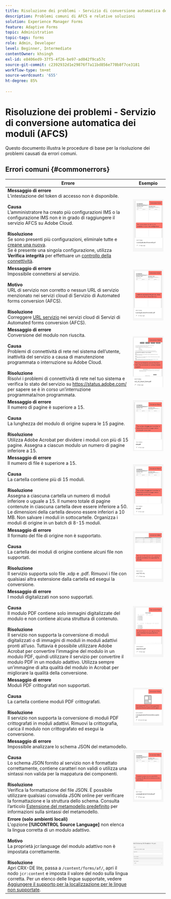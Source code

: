 ```yaml
---
title: Risoluzione dei problemi - Servizio di conversione automatica dei moduli (AFCS)
description: Problemi comuni di AFCS e relative soluzioni
solution: Experience Manager Forms
feature: Adaptive Forms
topic: Administration
topic-tags: forms
role: Admin, Developer
level: Beginner, Intermediate
contentOwner: khsingh
exl-id: e8406ed9-37f5-4f26-be97-ad042f9ca57c
source-git-commit: c2392932d1e29876f7a11bd856e770b8f7ce3181
workflow-type: tm+mt
source-wordcount: '655'
ht-degree: 85%

---
```


# Risoluzione dei problemi - Servizio di conversione automatica dei moduli (AFCS)

Questo documento illustra le procedure di base per la risoluzione dei problemi causati da errori comuni.

<!--The article provides information on installation, configuration and administration issues that may arise in an Automated Forms Conversion Service production environment. -->

## Errori comuni {#commonerrors}

| Errore | Esempio |
|--- |--- |
| **Messaggio di errore** <br> L’intestazione del token di accesso non è disponibile. <br><br> **Causa** <br> L’amministratore ha creato più configurazioni IMS o la configurazione IMS non è in grado di raggiungere il servizio AFCS su Adobe Cloud. <br><br>**Risoluzione** <br> Se sono presenti più configurazioni, eliminale tutte e [creane una nuova](configure-service.md#obtainpubliccertificates). <br> Se è presente una singola configurazione, utilizza **Verifica integrità** per effettuare un [controllo della connettività](configure-service.md#createintegrationoption). | ![L’intestazione del token di accesso non è disponibile](assets/invalid-ims-configurations.png) |
| **Messaggio di errore** <br> Impossibile connettersi al servizio.  <br><br>**Motivo** <br> URL di servizio non corretto o nessun URL di servizio menzionato nei servizi cloud di Servizio di Automated forms conversion (AFCS). <br><br>**Risoluzione** <br> Correggere [URL servizio](configure-service.md#configure-the-cloud-service) nei servizi cloud di Servizi di Automated forms conversion (AFCS). | ![Impossibile connettersi al servizio.](assets/wrong-service-url-configured.png) |
| **Messaggio di errore** <br> Conversione del modulo non riuscita.  <br><br>**Causa** <br> Problemi di connettività di rete nel sistema dell’utente, inattività del servizio a causa di manutenzione programmata o interruzione su Adobe Cloud. <br><br>**Risoluzione** <br> Risolvi i problemi di connettività di rete nel tuo sistema e verifica lo stato del servizio su https://status.adobe.com/ per sapere se è in corso un’interruzione programmata/non programmata. | ![Impossibile connettersi al servizio.](assets/conversion-failure.png) |
| **Messaggio di errore** <br> Il numero di pagine è superiore a 15.  <br><br>**Causa** <br> La lunghezza del modulo di origine supera le 15 pagine.  <br><br>**Risoluzione** <br> Utilizza Adobe Acrobat per dividere i moduli con più di 15 pagine. Assegna a ciascun modulo un numero di pagine inferiore a 15. | ![Impossibile connettersi al servizio.](assets/number-of-pages.png) |
| **Messaggio di errore** <br> Il numero di file è superiore a 15.  <br><br>**Causa** <br>   La cartella contiene più di 15 moduli. <br><br>**Risoluzione** <br> Assegna a ciascuna cartella un numero di moduli inferiore o uguale a 15. Il numero totale di pagine contenute in ciascuna cartella deve essere inferiore a 50. Le dimensioni della cartella devono essere inferiori a 10 MB. Non salvare i moduli in sottocartelle. Organizza i moduli di origine in un batch di 8-15 moduli. | ![Impossibile connettersi al servizio.](assets/number-of-pages.png) |
| **Messaggio di errore** <br> Il formato del file di origine non è supportato.  <br><br>**Causa** <br> La cartella dei moduli di origine contiene alcuni file non supportati. <br><br>**Risoluzione** <br> Il servizio supporta solo file .xdp e .pdf. Rimuovi i file con qualsiasi altra estensione dalla cartella ed esegui la conversione. | ![Impossibile connettersi al servizio.](assets/unsupported-file-formats.png) |
| **Messaggio di errore** <br>I moduli digitalizzati non sono supportati.  <br><br>**Causa** <br> Il modulo PDF contiene solo immagini digitalizzate del modulo e non contiene alcuna struttura di contenuto. <br><br>**Risoluzione** <br> Il servizio non supporta la conversione di moduli digitalizzati o di immagini di moduli in moduli adattivi pronti all’uso. Tuttavia è possibile utilizzare Adobe Acrobat per convertire l’immagine del modulo in un modulo PDF, quindi utilizzare il servizio per convertire il modulo PDF in un modulo adattivo. Utilizza sempre un’immagine di alta qualità del modulo in Acrobat per migliorare la qualità della conversione. | ![Impossibile connettersi al servizio.](assets/scanned-forms-error.png) |
| **Messaggio di errore** <br> Moduli PDF crittografati non supportati.  <br><br>**Causa** <br> La cartella contiene moduli PDF crittografati. <br><br>**Risoluzione** <br> Il servizio non supporta la conversione di moduli PDF crittografati in moduli adattivi. Rimuovi la crittografia, carica il modulo non crittografato ed esegui la conversione. | ![Impossibile connettersi al servizio.](assets/secured-pdf-form.png) |
| **Messaggio di errore** <br> Impossibile analizzare lo schema JSON del metamodello.  <br><br>**Causa** <br> Lo schema JSON fornito al servizio non è formattato correttamente, contiene caratteri non validi o utilizza una sintassi non valida per la mappatura dei componenti.  <br><br>**Risoluzione** <br> Verifica la formattazione del file JSON. È possibile utilizzare qualsiasi convalida JSON online per verificare la formattazione e la struttura dello schema. Consulta l’articolo [Estensione del metamodello predefinito](extending-the-default-meta-model.md) per informazioni sulla sintassi del metamodello. | ![Impossibile connettersi al servizio.](assets/invalid-meta-model-schema.png) |
| **Errore (solo ambienti locali)** <br> L&#39;opzione **[!UICONTROL Source Language]** non elenca la lingua corretta di un modulo adattivo. <br><br>**Motivo** <br> La proprietà jcr:language del modulo adattivo non è impostata correttamente.  <br><br>**Risoluzione** <br> Apri CRX-DE lite, passa a `/content/forms/af/`, apri il nodo `jcr:content` e imposta il valore del nodo sulla lingua corretta. Per un elenco delle lingue supportate, vedere [Aggiungere il supporto per la localizzazione per le lingue non supportate](https://experienceleague.adobe.com/docs/experience-manager-65/forms/manage-administer-aem-forms/supporting-new-language-localization.html#add-localization-support-for-non-supported-locales). | ![Impossibile connettersi al servizio.](assets/aem-forms-translation-project-language-unavailable.png) |

<!--

<table>
<thead>
<tr>
<th>Error</th>
<th>Example</th>
</tr>
</thead>
<tbody>
<tr>
<td><strong>Error Message</strong> <p> The access token header is not available. </p><br><strong>Reason</strong> <br> An administrator has created multiple IMS configurations or IMS configuration is not able to reach AFCS service on Adobe Cloud. <br><br><strong>Resolution</strong> <br> If there are multiple configurations, delete all the configurations and <a href="configure-service.md#obtainpubliccertificates">create a new configuration</a>. <br> If there is a single configuration, use <strong> Health Check </strong> to <a href="configure-service.md#createintegrationoption">check connectivity</a>.</td>
<td><img alt="The access token header is not available" src="assets/invalid-ims-configuration.png" /></td>
</tr>
<tr>
<td><strong>Error Message</strong> <br> Unable to connect to the service.  <br><br><strong>Reason</strong> <br> Incorrect service URL or no service URL is mentioned in Automated Forms Conversion Service (AFCS) cloud services. <br><br><strong>Resolution</strong> <br> Correct <a href="configure-service.md#configure-the-cloud-service">Service URL</a> in Automated Forms Conversion Service (AFCS) Cloud services.</td>
<td><img alt="Unable to connect to the service." src="assets/wrong-endpoint-configured.png" /></td>
</tr>
<tr>
<td><strong>Error Message</strong> <br> The service failed to convert the form.  <br><br><strong>Reason</strong> <br> Network connectivity issues at your end, the service is down due to scheduled maintenance, or outage on Adobe Cloud. <br><br><strong>Resolution</strong> <br> Resolve network connectivity issues at your end and check the status of the service on <a href="https://status.adobe.com/">https://status.adobe.com/</a> for a planned or unplanned outage.</td>
<td><img alt="The service failed to convert the form." src="assets/service-failure.png" /></td>
</tr>
<tr>
<td><strong>Error Message</strong> <br> The number of pages is more than 15.  <br><br><strong>Reason</strong> <br> The source form is more than 15 pages long.  <br><br><strong>Resolution</strong> <br> Use Adobe Acrobat to split forms with more than 15 pages. Bring the number of pages in a form to less than 15.</td>
<td><img alt="The number of pages is more than 15." src="assets/number-of-pages.png" /></td>
</tr>
<tr>
<td><strong>Error Message</strong> <br> The number of files is more than 15.  <br><br><strong>Reason</strong> <br>  The folder contains more than 15 forms. <br><br><strong>Resolution</strong> <br> Bring the number of forms in a folder to less than or equal to 15. Bring the total number of pages in a folder less than 50. Bring the size of the folder to less than 10 MB. Do not keep forms in a sub-folder. Organize source forms into a batch of 8-15 forms.</td>
<td><img alt="The number of files is more than 15." src="assets/number-of-pages.png" /></td>
</tr>
<tr>
<td><strong>Error Message</strong> <br> The source file format is not supported.  <br><br><strong>Reason</strong> <br> The folder containing source forms have some unsupported files. <br><br><strong>Resolution</strong> <br> The service supports only .xdp and .pdf files. Remove files with any other extension from the folder and run the conversion.</td>
<td><img alt="The source file format is not supported." src="assets/unsupported-file-formats.png" /></td>
</tr>
<tr>
<td><strong>Error Message</strong> <br> Scanned forms are not supported.  <br><br><strong>Reason</strong> <br> The PDF form contains only scanned images of the form and contains no content structure. <br><br><strong>Resolution</strong> <br> The service does not support converting scanned forms or an image of a form to an adaptive out-of-the-box. However, you use Adobe Acrobat to convert the image of a form to a PDF Form. Then, use the service to convert the PDF Form to an adaptive form. Always use a high-quality image of the form for conversion in Acrobat. It improves the quality of the conversion.</td>
<td><img alt="Scanned forms are not supported." src="assets/scanned-forms-error.png" /></td>
</tr>
<tr>
<td><strong>Error Message</strong> <br> Encrypted PDF form is not supported.  <br><br><strong>Reason</strong> <br> The folder contains encrypted PDF forms. <br><br><strong>Resolution</strong> <br> The service does not support converting an encrypted PDF form to an adaptive form. Remove the encryption, upload the non-encrypted form, and run the conversion.</td>
<td><img alt="Encrypted PDF form is not supported." src="assets/secured-pdf-form.png" /></td>
</tr>
<tr>
<td><strong>Error Message</strong> <br> Unable to parse meta-model JSON schema.  <br><br><strong>Reason</strong> <br> The JSON schema supplied to the service is not properly formatted, contains invalid characters, or uses invalid syntax to map components.  <br><br><strong>Resolution</strong> <br> Check the formatting of the JSON file. You can use any online JSON validator to check the formatting and structure of the schema. See, <a href="extending-the-default-meta-model.md">Extend the default meta-model</a> article for information on meta-model syntax.</td>
<td><img alt="Unable to parse meta-model JSON schema" src="assets/invalid-meta-model-schema.png" /></td>
</tr>
</tbody>
</table>
-->
